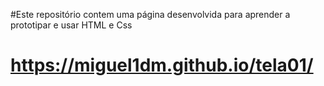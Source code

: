 #Este repositório contem uma página desenvolvida para aprender a prototipar e usar HTML e Css<h1>

https://miguel1dm.github.io/tela01/



